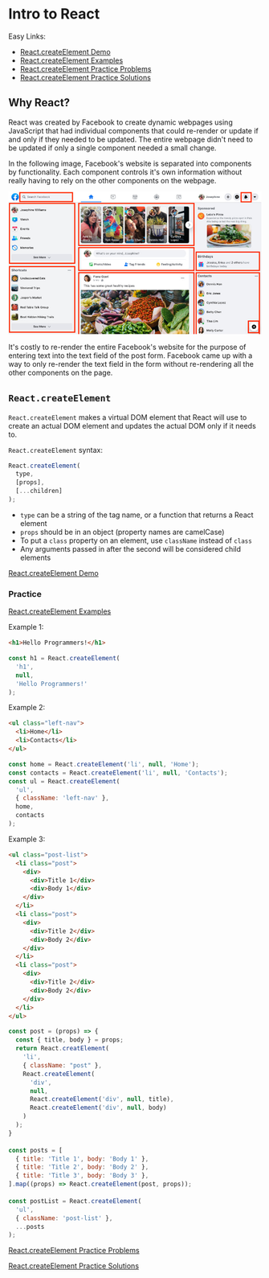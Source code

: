 # Intro to React

Easy Links:

- [React.createElement Demo]
- [React.createElement Examples]
- [React.createElement Practice Problems]
- [React.createElement Practice Solutions]

## Why React?

React was created by Facebook to create dynamic webpages using JavaScript that
had individual components that could re-render or update if and only if they
needed to be updated. The entire webpage didn't need to be updated if only a
single component needed a small change.

In the following image, Facebook's website is separated into components by
functionality. Each component controls it's own information without really
having to rely on the other components on the webpage.

![Facebook Image]

It's costly to re-render the entire Facebook's website for the purpose of
entering text into the text field of the post form. Facebook came up with a way
to only re-render the text field in the form without re-rendering all the other
components on the page.

## `React.createElement`

`React.createElement` makes a virtual DOM element that React will use to create
an actual DOM element and updates the actual DOM only if it needs to.

`React.createElement` syntax:

```js
React.createElement(
  type,
  [props],
  [...children]
);
```

- `type` can be a string of the tag name, or a function that returns a React
  element
- `props` should be in an object (property names are camelCase)
- To put a `class` property on an element, use `className` instead of `class`
- Any arguments passed in after the second will be considered child elements

[React.createElement Demo]

### Practice

[React.createElement Examples]

Example 1:

```html
<h1>Hello Programmers!</h1>
```

```js
const h1 = React.createElement(
  'h1',
  null,
  'Hello Programmers!'
);
```

Example 2:

```html
<ul class="left-nav">
  <li>Home</li>
  <li>Contacts</li>
</ul>
```

```js
const home = React.createElement('li', null, 'Home');
const contacts = React.createElement('li', null, 'Contacts');
const ul = React.createElement(
  'ul',
  { className: 'left-nav' },
  home,
  contacts
);
```

Example 3:

```html
<ul class="post-list">
  <li class="post">
    <div>
      <div>Title 1</div>
      <div>Body 1</div>
    </div>
  </li>
  <li class="post">
    <div>
      <div>Title 2</div>
      <div>Body 2</div>
    </div>
  </li>
  <li class="post">
    <div>
      <div>Title 2</div>
      <div>Body 2</div>
    </div>
  </li>
</ul>
```

```js
const post = (props) => {
  const { title, body } = props;
  return React.creatElement(
    'li',
    { className: "post" },
    React.createElement(
      'div',
      null,
      React.createElement('div', null, title),
      React.createElement('div', null, body)
    )
  );
}

const posts = [
  { title: 'Title 1', body: 'Body 1' },
  { title: 'Title 2', body: 'Body 2' },
  { title: 'Title 3', body: 'Body 3' },
].map((props) => React.createElement(post, props));

const postList = React.createElement(
  'ul',
  { className: 'post-list' },
  ...posts
);
```

[React.createElement Practice Problems]

[React.createElement Practice Solutions]

[Facebook Image]: ./facebook.jpeg
[React.createElement Demo]: ./createElement
[React.createElement Examples]: ./example.js
[React.createElement Practice Problems]: ./practice.js
[React.createElement Practice Solutions]: ./solution.js